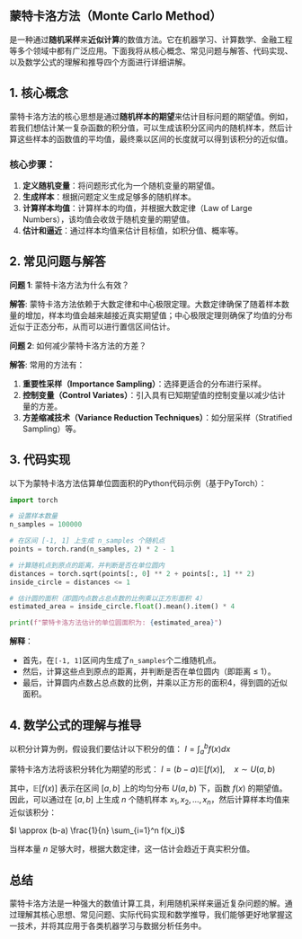 ## 蒙特卡洛方法（Monte Carlo Method）
是一种通过**随机采样**来**近似计算**的数值方法。它在机器学习、计算数学、金融工程等多个领域中都有广泛应用。下面我将从核心概念、常见问题与解答、代码实现、以及数学公式的理解和推导四个方面进行详细讲解。

## 1. 核心概念

蒙特卡洛方法的核心思想是通过**随机样本的期望**来估计目标问题的期望值。例如，若我们想估计某一复杂函数的积分值，可以生成该积分区间内的随机样本，然后计算这些样本的函数值的平均值，最终乘以区间的长度就可以得到该积分的近似值。

### 核心步骤：
1. **定义随机变量**：将问题形式化为一个随机变量的期望值。
2. **生成样本**：根据问题定义生成足够多的随机样本。
3. **计算样本均值**：计算样本的均值，并根据大数定律（Law of Large Numbers），该均值会收敛于随机变量的期望值。
4. **估计和逼近**：通过样本均值来估计目标值，如积分值、概率等。

## 2. 常见问题与解答

**问题 1**: 蒙特卡洛方法为什么有效？

**解答**: 蒙特卡洛方法依赖于大数定律和中心极限定理。大数定律确保了随着样本数量的增加，样本均值会越来越接近真实期望值；中心极限定理则确保了均值的分布近似于正态分布，从而可以进行置信区间估计。

**问题 2**: 如何减少蒙特卡洛方法的方差？

**解答**: 常用的方法有：
1. **重要性采样（Importance Sampling）**：选择更适合的分布进行采样。
2. **控制变量（Control Variates）**：引入具有已知期望值的控制变量以减少估计量的方差。
3. **方差缩减技术（Variance Reduction Techniques）**：如分层采样（Stratified Sampling）等。

## 3. 代码实现

以下为蒙特卡洛方法估算单位圆面积的Python代码示例（基于PyTorch）：

```python
import torch

# 设置样本数量
n_samples = 100000

# 在区间 [-1, 1] 上生成 n_samples 个随机点
points = torch.rand(n_samples, 2) * 2 - 1

# 计算随机点到原点的距离，并判断是否在单位圆内
distances = torch.sqrt(points[:, 0] ** 2 + points[:, 1] ** 2)
inside_circle = distances <= 1

# 估计圆的面积（即圆内点数占总点数的比例乘以正方形面积 4）
estimated_area = inside_circle.float().mean().item() * 4

print(f"蒙特卡洛方法估计的单位圆面积为: {estimated_area}")
```

**解释**：
- 首先，在`[-1, 1]`区间内生成了`n_samples`个二维随机点。
- 然后，计算这些点到原点的距离，并判断是否在单位圆内（即距离 ≤ 1）。
- 最后，计算圆内点数占总点数的比例，并乘以正方形的面积4，得到圆的近似面积。

## 4. 数学公式的理解与推导

以积分计算为例，假设我们要估计以下积分的值：
$I = \int_a^b f(x) dx$

蒙特卡洛方法将该积分转化为期望的形式：
$I = (b-a) \mathbb{E}[f(x)], \quad x \sim U(a, b)$

其中，$\mathbb{E}[f(x)]$ 表示在区间 $[a, b]$ 上的均匀分布 $U(a, b)$ 下，函数 $f(x)$ 的期望值。因此，可以通过在 $[a, b]$ 上生成 $n$ 个随机样本 $x_1, x_2, \ldots, x_n$，然后计算样本均值来近似该积分：

$I \approx (b-a) \frac{1}{n} \sum_{i=1}^n f(x_i)$

当样本量 $n$ 足够大时，根据大数定律，这一估计会趋近于真实积分值。

## 总结

蒙特卡洛方法是一种强大的数值计算工具，利用随机采样来逼近复杂问题的解。通过理解其核心思想、常见问题、实际代码实现和数学推导，我们能够更好地掌握这一技术，并将其应用于各类机器学习与数据分析任务中。